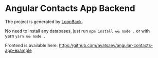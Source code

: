 # Angular Contacts App Backend

The project is generated by [LoopBack](http://loopback.io).

No need to install any databases, just run `npm install && node .` or with yarn `yarn && node .`

Frontend is available here: https://github.com/avatsaev/angular-contacts-app-example
